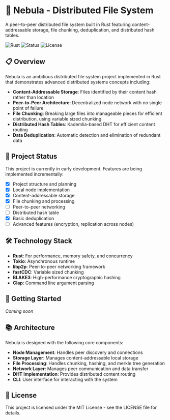# 🌌 Nebula - Distributed File System

A peer-to-peer distributed file system built in Rust featuring content-addressable storage, file chunking, deduplication, and distributed hash tables.

![Rust](https://img.shields.io/badge/Rust-1.76+-orange.svg)
![Status](https://img.shields.io/badge/Status-In_Development-yellow.svg)
![License](https://img.shields.io/badge/License-MIT-blue.svg)

## 📋 Overview

Nebula is an ambitious distributed file system project implemented in Rust that demonstrates advanced distributed systems concepts including:

- **Content-Addressable Storage**: Files identified by their content hash rather than location
- **Peer-to-Peer Architecture**: Decentralized node network with no single point of failure
- **File Chunking**: Breaking large files into manageable pieces for efficient distribution, using variable sized chunking
- **Distributed Hash Tables**: Kademlia-based DHT for efficient content routing
- **Data Deduplication**: Automatic detection and elimination of redundant data

## 🚧 Project Status

This project is currently in early development. Features are being implemented incrementally:

- [x] Project structure and planning
- [x] Local node implementation
- [x] Content-addressable storage
- [x] File chunking and processing
- [ ] Peer-to-peer networking
- [ ] Distributed hash table
- [x] Basic deduplication
- [ ] Advanced features (encryption, replication across nodes)

## 🛠️ Technology Stack

- **Rust**: For performance, memory safety, and concurrency
- **Tokio**: Asynchronous runtime
- **libp2p**: Peer-to-peer networking framework
- **fastCDC**: Variable sized chunking
- **BLAKE3**: High-performance cryptographic hashing
- **Clap**: Command line argument parsing

## 🚀 Getting Started

_Coming soon_

## 📚 Architecture

Nebula is designed with the following core components:

- **Node Management**: Handles peer discovery and connections
- **Storage Layer**: Manages content-addressable local storage
- **File Processing**: Handles chunking, hashing, and merkle tree generation
- **Network Layer**: Manages peer communication and data transfer
- **DHT Implementation**: Provides distributed content routing
- **CLI**: User interface for interacting with the system

## 📄 License

This project is licensed under the MIT License - see the LICENSE file for details.
